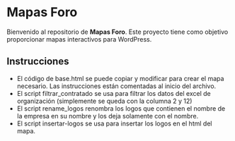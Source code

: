 # Mapas Foro

Bienvenido al repositorio de **Mapas Foro**. Este proyecto tiene como objetivo proporcionar mapas interactivos para WordPress.


## Instrucciones
- El código de base.html se puede copiar y modificar para crear el mapa necesario. Las instrucciones están comentadas al inicio del archivo.
- El script  filtrar_contratado se usa para filtrar los datos del excel de organización (simplemente se queda con la columna 2 y 12)
- El script rename_logos renombra los logos que contienen el nombre de la empresa en su nombre y los deja solamente con el nombre.
- El script insertar-logos se usa para insertar los logos en el html del mapa.